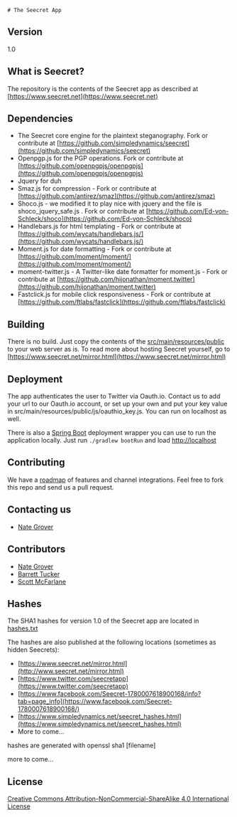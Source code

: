 	# The Seecret App
## Version
1.0 

## What is Seecret?
The repository is the contents of the Seecret app as described at [https://www.seecret.net](https://www.seecret.net)

## Dependencies
  - The Seecret core engine for the plaintext steganography.  Fork or contribute at [https://github.com/simpledynamics/seecret](https://github.com/simpledynamics/seecret)
  - Openpgp.js for the PGP operations.  Fork or contribute at [https://github.com/openpgpjs/openpgpjs](https://github.com/openpgpjs/openpgpjs)
  - Jquery for duh
  - Smaz.js  for compression - Fork or contribute at [https://github.com/antirez/smaz](https://github.com/antirez/smaz)
  - Shoco.js - we modified it to play nice with jquery and the file is shoco_jquery_safe.js . Fork or contribute at [https://github.com/Ed-von-Schleck/shoco](https://github.com/Ed-von-Schleck/shoco)
  - Handlebars.js for html templating - Fork or contribute at [https://github.com/wycats/handlebars.js/](https://github.com/wycats/handlebars.js/)
  - Moment.js for date formatting - Fork or contribute at [https://github.com/moment/moment/](https://github.com/moment/moment/)
  - moment-twitter.js - A Twitter-like date formatter for moment.js - Fork or contribute at [https://github.com/hijonathan/moment.twitter](https://github.com/hijonathan/moment.twitter)
  - Fastclick.js for mobile click responsiveness - Fork or contribute at [https://github.com/ftlabs/fastclick](https://github.com/ftlabs/fastclick)
  
## Building
There is no build.  Just copy the contents of the [src/main/resources/public](src/main/resources/public) to your web server as is.  To read more about hosting Seecret yourself, go to [https://www.seecret.net/mirror.html](https://www.seecret.net/mirror.html)

## Deployment 
The app authenticates the user to Twitter via Oauth.io.  Contact us to add your url to our Oauth.io account, or set up your own and put your key value in 
src/main/resources/public/js/oauthio_key.js.  You can run on localhost as well.

There is also a [Spring Boot](http://docs.spring.io/spring-boot/docs/current/reference/htmlsingle/#using-boot-running-your-application) deployment wrapper you can use to run the application locally. Just run `./gradlew bootRun` and load [http://localhost](http://localhost)

## Contributing
We have a [roadmap](https://github.com/simpledynamics/seecret_app/wiki) of features and channel integrations.  Feel free to fork this repo and send us a pull request.

## Contacting us
 - [Nate Grover](https://github.com/nategrover)
 
## Contributors 
 - [Nate Grover](https://github.com/nategrover)
 - [Barrett Tucker](https://github.com/barretttucker)
 - [Scott McFarlane](https://github.com/keola4)

## Hashes
The SHA1 hashes for version 1.0 of the Seecret app are located in [hashes.txt](src/main/resources/public/hashes.txt)

The hashes are also published at the following locations (sometimes as hidden Seecrets):
- [https://www.seecret.net/mirror.html](http://www.seecret.net/mirror.html)
- [https://www.twitter.com/seecretapp](https://www.twitter.com/seecretapp)
- [https://www.facebook.com/Seecret-1780007618900168/info?tab=page_info](https://www.facebook.com/Seecret-1780007618900168/)
- [https://www.simpledynamics.net/seecret_hashes.html](https://www.simpledynamics.net/seecret_hashes.html)
- More to‍‍‌‌​​​‌‍‌‌​‌​​​‍‌‌‌​‌​​‍‌‌‌​‌​​‍‌‌‌​​​​‍‌‌‌​​‌‌‍‌‌‌​‌​‍‌​‌‌‌‌‍‌​‌‌‌‌‍‌‌​​‌‌‌‍‌‌​‌​​‌‍‌‌‌​​‌‌‍‌‌‌​‌​​‍‌​‌‌‌​‍‌‌​​‌‌‌‍‌‌​‌​​‌‍‌‌‌​‌​​‍‌‌​‌​​​‍‌‌‌​‌​‌‍‌‌​​​‌​‍‌​‌‌‌​‍‌‌​​​‌‌‍‌‌​‌‌‌‌‍‌‌​‌‌​‌‍‌​‌‌‌‌‍‌‌​‌‌‌​‍‌‌​​​​‌‍‌‌‌​‌​​‍‌‌​​‌​‌‍‌‌​​‌‌‌‍‌‌‌​​‌​‍‌‌​‌‌‌‌‍‌‌‌​‌‌​‍‌‌​​‌​‌‍‌‌‌​​‌​‍‌​‌‌‌‌‍‌‌​​​‌‍‌‌​‌‌​‍‌‌​​​‌​‍‌‌‌​​​‍‌‌​‌​​‍‌‌​‌‌​‍‌‌​‌‌‌‍‌‌​​​​‍‌‌​​‌​‌‍‌‌​​‌‌​‍‌‌​​​‌‍‌‌​​‌‌​‍‌‌​‌​​‍‌‌​​‌‌‍‌‌​​‌‌​‍‌‌‌​​​‍‌‌​​‌‌​‍‌‌​‌​‌‍‌‌​​‌​​‍‌‌​​​‌​‍‌‌​​​‌‌‍‌‌​​‌​‍‌‌​​​‌‍‌‌‌​​‌‍‌‌​​​‌​‍‌‌​​‌‌‍‌‌​‌‌‌‍‌‌​​‌‌‍‌‌​‌‌​‍‌‌​‌‌‌‍‌‌‌​​​‍‌‌​‌‌‌‍‍‍ come...

hashes are generated with openssl sha1 [filename]

more to come...

## License 
[Creative Commons Attribution-NonCommercial-ShareAlike 4.0 International License](http://creativecommons.org/licenses/by-nc-sa/4.0/)
